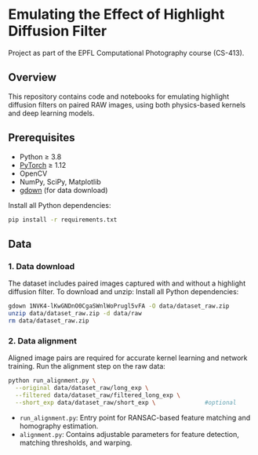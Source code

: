 # Emulating the Effect of Highlight Diffusion Filter

Project as part of the EPFL Computational Photography course (CS-413).

## Overview

This repository contains code and notebooks for emulating highlight diffusion filters on paired RAW images, using both physics-based kernels and deep learning models.

## Prerequisites

- Python ≥ 3.8
- [PyTorch](https://pytorch.org/) ≥ 1.12
- OpenCV
- NumPy, SciPy, Matplotlib
- [gdown](https://github.com/wkentaro/gdown) (for data download)

Install all Python dependencies:
```bash
pip install -r requirements.txt
```

## Data 

### 1. Data download

The dataset includes paired images captured with and without a highlight diffusion filter. To download and unzip:
Install all Python dependencies:

```bash
gdown 1NVK4-lKwGNDnO0CgaSWnlWoPrugl5vFA -O data/dataset_raw.zip
unzip data/dataset_raw.zip -d data/raw
rm data/dataset_raw.zip
```
### 2. Data alignment

Aligned image pairs are required for accurate kernel learning and network training. Run the alignment step on the raw data:

```bash
python run_alignment.py \
  --original data/dataset_raw/long_exp \
  --filtered data/dataset_raw/filtered_long_exp \
  --short_exp data/dataset_raw/short_exp \              #optional
```
















- `run_alignment.py`: Entry point for RANSAC-based feature matching and homography estimation.
- `alignment.py`: Contains adjustable parameters for feature detection, matching thresholds, and warping.



